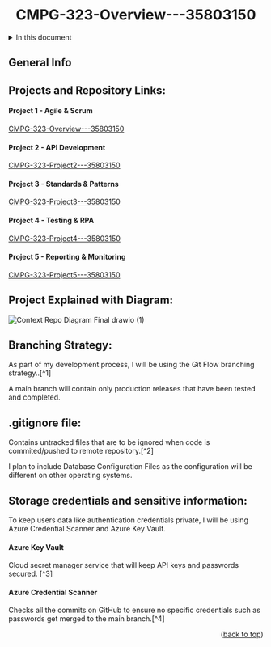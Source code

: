 <a name="readme-top"></a>
<div id="header" align="center">
  <h1>CMPG-323-Overview---35803150</h1>
</div>

<details>
  <summary>In this document</summary/>
    <ol>
      <ul>
        <a href="#general-info">General Info</a>
      </ul>
      <ul><a href="#projects-and-repository-links">Projects and Repository Links</a></ul>
      <ul><a href="#project-explained-with-diagram">Project Explained with Diagram</a>
      <ul><a href="#branching-strategy">Branching Strategy</a>
      <ul><a href="#.gitignore-file">.gitignore file</a>
      <ul><a href="#storage-credentials-and-sensitive-information">Storage credentials and sensitive information</a>
      <ul><a href="#Projects Overview">Projects Overview</a>
        <ul>
          <li><a href="#high-level-metrics">High-Level Metrics</a></li>
          <li><a href="#device-monitoring">Device Monitoring</a></li>
          <li><a href="#device-registration">Device Registration</a></li>
          <li><a href="#filtering">Filtering</a></li>
          <li><a href="#strech-tasks">Stretch Tasks</a></li>
        </ul>
      </ul>
    </ol>
</details>

## General Info
## Projects and Repository Links:

#### Project 1 - Agile & Scrum
[CMPG-323-Overview---35803150](https://github.com/suksesnwu/CMPG-323-Overview---35803150)

#### Project 2 - API Development
[CMPG-323-Project2---35803150](https://github.com/suksesnwu/CMPG-323-Project2---35803150)

#### Project 3 - Standards & Patterns
[CMPG-323-Project3---35803150](https://github.com/suksesnwu/CMPG-323-Project3---35803150)

#### Project 4 - Testing & RPA
[CMPG-323-Project4---35803150](https://github.com/suksesnwu/CMPG-323-Project4---35803150)

#### Project 5 - Reporting & Monitoring
[CMPG-323-Project5---35803150](https://github.com/suksesnwu/CMPG-323-Project5---35803150)

## Project Explained with Diagram:

![Context Repo Diagram Final drawio (1)](https://user-images.githubusercontent.com/69342894/185395901-84c53b9b-da31-4b8e-9106-24d4b08c5feb.png)

## Branching Strategy:
As part of my development process, I will be using the Git Flow branching strategy..[^1]

A main branch will contain only production releases that have been tested and completed.

## .gitignore file:
Contains untracked files that are to be ignored when code is commited/pushed to remote repository.[^2]

I plan to include Database Configuration Files as the configuration will be different on other operating systems.

## Storage credentials and sensitive information:
To keep users data like authentication credentials private, I will be using Azure Credential Scanner and Azure Key Vault. 

#### Azure Key Vault
Cloud secret manager service that will keep API keys and passwords secured. [^3]

####  Azure Credential Scanner
Checks all the commits on GitHub to ensure no specific credentials such as passwords get merged to the main branch.[^4]

<p align="right">(<a href="#readme-top">back to top</a>)</p>
